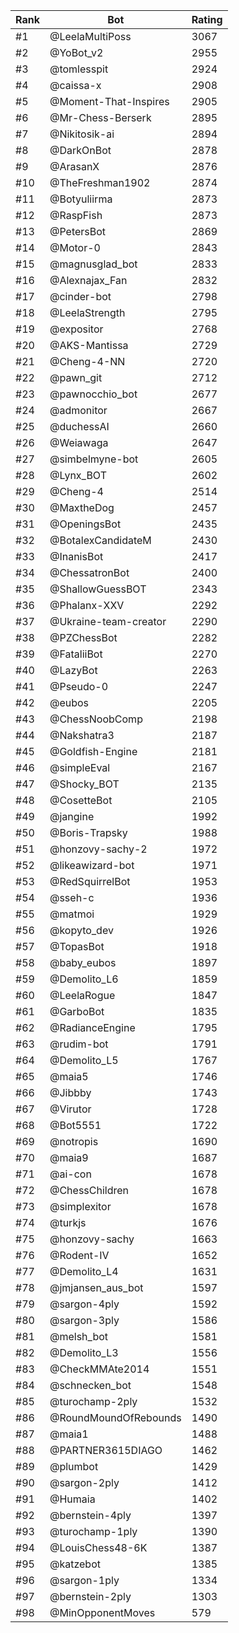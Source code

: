 Rank|Bot|Rating
---|---|---
#1|@LeelaMultiPoss|3067
#2|@YoBot_v2|2955
#3|@tomlesspit|2924
#4|@caissa-x|2908
#5|@Moment-That-Inspires|2905
#6|@Mr-Chess-Berserk|2895
#7|@Nikitosik-ai|2894
#8|@DarkOnBot|2878
#9|@ArasanX|2876
#10|@TheFreshman1902|2874
#11|@Botyuliirma|2873
#12|@RaspFish|2873
#13|@PetersBot|2869
#14|@Motor-0|2843
#15|@magnusglad_bot|2833
#16|@Alexnajax_Fan|2832
#17|@cinder-bot|2798
#18|@LeelaStrength|2795
#19|@expositor|2768
#20|@AKS-Mantissa|2729
#21|@Cheng-4-NN|2720
#22|@pawn_git|2712
#23|@pawnocchio_bot|2677
#24|@admonitor|2667
#25|@duchessAI|2660
#26|@Weiawaga|2647
#27|@simbelmyne-bot|2605
#28|@Lynx_BOT|2602
#29|@Cheng-4|2514
#30|@MaxtheDog|2457
#31|@OpeningsBot|2435
#32|@BotalexCandidateM|2430
#33|@InanisBot|2417
#34|@ChessatronBot|2400
#35|@ShallowGuessBOT|2343
#36|@Phalanx-XXV|2292
#37|@Ukraine-team-creator|2290
#38|@PZChessBot|2282
#39|@FataliiBot|2270
#40|@LazyBot|2263
#41|@Pseudo-0|2247
#42|@eubos|2205
#43|@ChessNoobComp|2198
#44|@Nakshatra3|2187
#45|@Goldfish-Engine|2181
#46|@simpleEval|2167
#47|@Shocky_BOT|2135
#48|@CosetteBot|2105
#49|@jangine|1992
#50|@Boris-Trapsky|1988
#51|@honzovy-sachy-2|1972
#52|@likeawizard-bot|1971
#53|@RedSquirrelBot|1953
#54|@sseh-c|1936
#55|@matmoi|1929
#56|@kopyto_dev|1926
#57|@TopasBot|1918
#58|@baby_eubos|1897
#59|@Demolito_L6|1859
#60|@LeelaRogue|1847
#61|@GarboBot|1835
#62|@RadianceEngine|1795
#63|@rudim-bot|1791
#64|@Demolito_L5|1767
#65|@maia5|1746
#66|@Jibbby|1743
#67|@Virutor|1728
#68|@Bot5551|1722
#69|@notropis|1690
#70|@maia9|1687
#71|@ai-con|1678
#72|@ChessChildren|1678
#73|@simplexitor|1678
#74|@turkjs|1676
#75|@honzovy-sachy|1663
#76|@Rodent-IV|1652
#77|@Demolito_L4|1631
#78|@jmjansen_aus_bot|1597
#79|@sargon-4ply|1592
#80|@sargon-3ply|1586
#81|@melsh_bot|1581
#82|@Demolito_L3|1556
#83|@CheckMMAte2014|1551
#84|@schnecken_bot|1548
#85|@turochamp-2ply|1532
#86|@RoundMoundOfRebounds|1490
#87|@maia1|1488
#88|@PARTNER3615DIAGO|1462
#89|@plumbot|1429
#90|@sargon-2ply|1412
#91|@Humaia|1402
#92|@bernstein-4ply|1397
#93|@turochamp-1ply|1390
#94|@LouisChess48-6K|1387
#95|@katzebot|1385
#96|@sargon-1ply|1334
#97|@bernstein-2ply|1303
#98|@MinOpponentMoves|579
